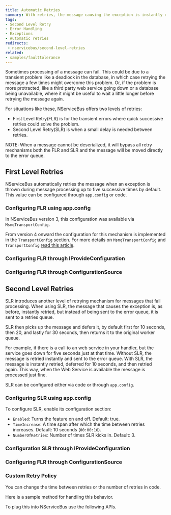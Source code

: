 ```yaml
---
title: Automatic Retries
summary: With retries, the message causing the exception is instantly retried configured number of times before forwarding to the error queue.
tags:
- Second Level Retry
- Error Handling
- Exceptions
- Automatic retries
redirects:
 - nservicebus/second-level-retries
related:
- samples/faulttolerance
---
```


Sometimes processing of a message can fail. This could be due to a transient problem like a deadlock in the database, in which case retrying the message a few times might overcome this problem. Or, if the problem is more protracted, like a third party web service going down or a database being unavailable, where it might be useful to wait a little longer before retrying the message again.

For situations like these, NServiceBus offers two levels of retries:

- First Level Retry(FLR) is for the transient errors where quick successive retries could solve the problem.
- Second Level Retry(SLR) is when a small delay is needed between retries.

NOTE: When a message cannot be deserialized, it will bypass all retry mechanisms both the FLR and SLR and the message will be moved directly to the error queue.


## First Level Retries

NServiceBus automatically retries the message when an exception is thrown during message processing up to five successive times by default. This value can be configured through `app.config` or code.


### Configuring FLR using app.config

In NServiceBus version 3, this configuration was available via `MsmqTransportConfig`.

From version 4 onward the configuration for this mechanism is implemented in the `TransportConfig` section. For more details on `MsmqTransportConfig` and `TransportConfig` [read this article](/nservicebus/msmq/transportconfig.md).

<!-- import configureFlrViaXml -->


### Configuring FLR through IProvideConfiguration

<!-- import FlrProvideConfiguration -->


### Configuring FLR through ConfigurationSource

<!-- import FLRConfigurationSource -->

<!-- import FLRConfigurationSourceUsage -->


## Second Level Retries

SLR introduces another level of retrying mechanism for messages that fail processing. When using SLR, the message that causes the exception is, as before, instantly retried, but instead of being sent to the error queue, it is sent to a retries queue.

SLR then picks up the message and defers it, by default first for 10 seconds, then 20, and lastly for 30 seconds, then returns it to the original worker queue.

For example, if there is a call to an web service in your handler, but the service goes down for five seconds just at that time. Without SLR, the message is retried instantly and sent to the error queue. With SLR, the message is instantly retried, deferred for 10 seconds, and then retried again. This way, when the Web Service is available the message is processed just fine.

SLR can be configured either via code or through `app.config`.


### Configuring SLR using app.config

To configure SLR, enable its configuration section:

<!-- import SecondLevelRetiesAppConfig -->

 *  `Enabled`: Turns the feature on and off. Default: true.
 *  `TimeIncrease`: A time span after which the time between retries increases. Default: 10 seconds (`00:00:10`).
 *  `NumberOfRetries`: Number of times SLR kicks in. Default: 3.


### Configuration SLR through IProvideConfiguration

<!-- import SlrProvideConfiguration -->


### Configuring FLR through ConfigurationSource

<!-- import SlrConfigurationSource -->

<!-- import SLRConfigurationSourceUsage -->


### Custom Retry Policy

You can change the time between retries or the number of retries in code.

Here is a sample method for handling this behavior.

<!-- import SecondLevelRetriesCustomPolicyHandler -->

To plug this into NServiceBus use the following APIs.

<!-- import SecondLevelRetriesCustomPolicy -->
